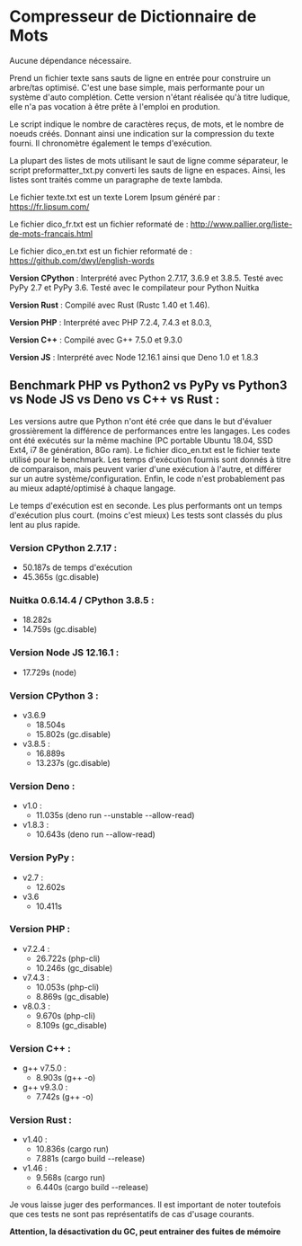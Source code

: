 # Compresseur de Dictionnaire de Mots

Aucune dépendance nécessaire.

Prend un fichier texte sans sauts de ligne en entrée pour construire un arbre/tas optimisé.
C'est une base simple, mais performante pour un système d'auto complétion.
Cette version n'étant réalisée qu'à titre ludique, elle n'a pas vocation à être prête à l'emploi en prodution.

Le script indique le nombre de caractères reçus, de mots, et le nombre de noeuds créés.
Donnant ainsi une indication sur la compression du texte fourni.
Il chronomètre également le temps d'exécution.

La plupart des listes de mots utilisant le saut de ligne comme séparateur, le script preformatter_txt.py converti les sauts de ligne en espaces. Ainsi, les listes sont traités comme un paragraphe de texte lambda.

Le fichier texte.txt est un texte Lorem Ipsum généré par : https://fr.lipsum.com/

Le fichier dico_fr.txt est un fichier reformaté de : http://www.pallier.org/liste-de-mots-francais.html

Le fichier dico_en.txt est un fichier reformaté de : https://github.com/dwyl/english-words

**Version CPython** : Interprété avec Python 2.7.17, 3.6.9 et 3.8.5. Testé avec PyPy 2.7 et PyPy 3.6. Testé avec le compilateur pour Python Nuitka

**Version Rust** : Compilé avec Rust (Rustc 1.40 et 1.46).

**Version PHP** : Interprété avec PHP 7.2.4, 7.4.3 et 8.0.3, 

**Version C++** : Compilé avec G++ 7.5.0 et 9.3.0

**Version JS** : Interprété avec Node 12.16.1 ainsi que Deno 1.0 et 1.8.3

## Benchmark PHP vs Python2 vs PyPy vs Python3 vs Node JS vs Deno vs C++ vs Rust :
Les versions autre que Python n'ont été crée que dans le but d'évaluer grossièrement la différence de performances entre les langages.
Les codes ont été exécutés sur la même machine (PC portable Ubuntu 18.04, SSD Ext4, i7 8e génération, 8Go ram).
Le fichier dico_en.txt est le fichier texte utilisé pour le benchmark.
Les temps d'exécution fournis sont donnés à titre de comparaison, mais peuvent varier d'une exécution à l'autre, et différer sur un autre système/configuration. Enfin, le code n'est probablement pas au mieux adapté/optimisé à chaque langage.

Le temps d'exécution est en seconde. Les plus performants ont un temps d'exécution plus court. (moins c'est mieux)
Les tests sont classés du plus lent au plus rapide.

### Version CPython 2.7.17 : 
  - 50.187s de temps d'exécution
  - 45.365s (gc.disable)

### Nuitka 0.6.14.4 / CPython 3.8.5 :
  - 18.282s
  - 14.759s (gc.disable)

### Version Node JS 12.16.1 :
  - 17.729s (node)

### Version CPython 3 :
  - v3.6.9
    - 18.504s
    - 15.802s (gc.disable)
  - v3.8.5 :
    - 16.889s
    - 13.237s (gc.disable)

### Version Deno :
  - v1.0 :
    - 11.035s (deno run --unstable --allow-read)
  - v1.8.3 :
    - 10.643s (deno run --allow-read)

### Version PyPy :
  - v2.7 :
    - 12.602s
  - v3.6
    - 10.411s

### Version PHP :
  - v7.2.4 :
    - 26.722s (php-cli)
    - 10.246s (gc_disable)
  - v7.4.3 :
    - 10.053s (php-cli)
    - 8.869s (gc_disable)
  - v8.0.3 :
    - 9.670s (php-cli)
    - 8.109s (gc_disable)

### Version C++ :
  - g++ v7.5.0 :
    - 8.903s (g++ -o)
  - g++ v9.3.0 :
    - 7.742s (g++ -o)

### Version Rust :
  - v1.40 :
    - 10.836s (cargo run)
    - 7.881s (cargo build --release)
  - v1.46 :
    - 9.568s (cargo run)
    - 6.440s (cargo build --release)

Je vous laisse juger des performances. Il est important de noter toutefois que ces tests ne sont pas représentatifs de cas d'usage courants.

**Attention, la désactivation du GC, peut entrainer des fuites de mémoire**
